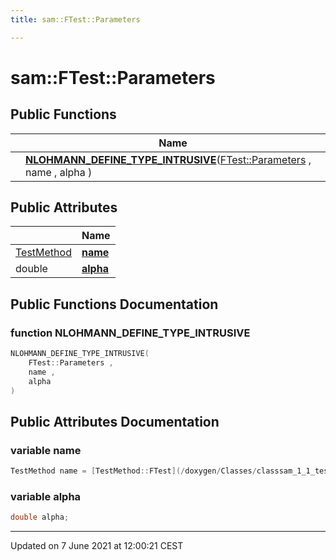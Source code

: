 ```yaml
---
title: sam::FTest::Parameters

---
```


# sam::FTest::Parameters



## Public Functions

|                | Name           |
| -------------- | -------------- |
| | **[NLOHMANN_DEFINE_TYPE_INTRUSIVE](/doxygen/Classes/structsam_1_1_f_test_1_1_parameters/#function-nlohmann_define_type_intrusive)**([FTest::Parameters](/doxygen/Classes/structsam_1_1_f_test_1_1_parameters/) , name , alpha ) |

## Public Attributes

|                | Name           |
| -------------- | -------------- |
| [TestMethod](/doxygen/Classes/classsam_1_1_test_strategy/#enum-testmethod) | **[name](/doxygen/Classes/structsam_1_1_f_test_1_1_parameters/#variable-name)**  |
| double | **[alpha](/doxygen/Classes/structsam_1_1_f_test_1_1_parameters/#variable-alpha)**  |

## Public Functions Documentation

### function NLOHMANN_DEFINE_TYPE_INTRUSIVE

```cpp
NLOHMANN_DEFINE_TYPE_INTRUSIVE(
    FTest::Parameters ,
    name ,
    alpha 
)
```


## Public Attributes Documentation

### variable name

```cpp
TestMethod name = [TestMethod::FTest](/doxygen/Classes/classsam_1_1_test_strategy/#enumvalue-ftest);
```


### variable alpha

```cpp
double alpha;
```


-------------------------------

Updated on  7 June 2021 at 12:00:21 CEST